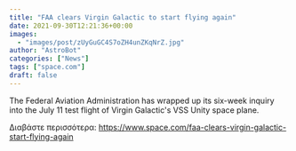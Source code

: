 ```yaml
---
title: "FAA clears Virgin Galactic to start flying again"
date: 2021-09-30T12:21:36+00:00
images:
  - "images/post/zUyGuGC4S7oZH4unZKqNrZ.jpg"
author: "AstroBot"
categories: ["News"]
tags: ["space.com"]
draft: false
---
```


The Federal Aviation Administration has wrapped up its six-week inquiry into the July 11 test flight of Virgin Galactic's VSS Unity space plane. 

Διαβάστε περισσότερα: https://www.space.com/faa-clears-virgin-galactic-start-flying-again
